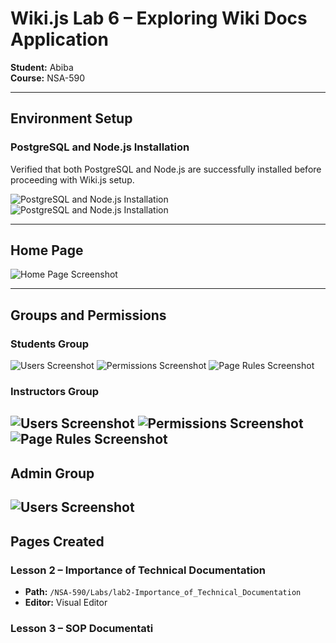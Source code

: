 # Wiki.js Lab 6 – Exploring Wiki Docs Application  
**Student:** Abiba  
**Course:** NSA-590  

---

## Environment Setup

### PostgreSQL and Node.js Installation  
Verified that both PostgreSQL and Node.js are successfully installed before proceeding with Wiki.js setup.

![PostgreSQL and Node.js Installation](wiki/part2)
![PostgreSQL and Node.js Installation](wiki/part1)

---

## Home Page

![Home Page Screenshot](wiki/home)

---

## Groups and Permissions

### Students Group  

![Users Screenshot](wiki/student)
![Permissions Screenshot](wiki/perm1)
![Page Rules Screenshot](wiki/rule1)

### Instructors Group  

![Users Screenshot](wiki/instructor)
![Permissions Screenshot](wiki/perm2)
![Page Rules Screenshot](wiki/rule2)
---

## Admin Group

![Users Screenshot](wiki/admin)
---

## Pages Created

### Lesson 2 – Importance of Technical Documentation  
- **Path:** `/NSA-590/Labs/lab2-Importance_of_Technical_Documentation`  
- **Editor:** Visual Editor

### Lesson 3 – SOP Documentati
